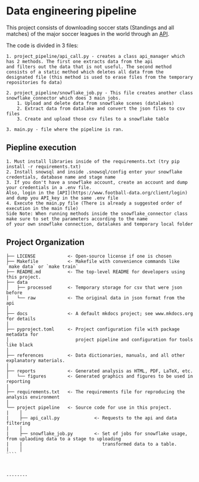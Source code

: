 # Data engineering pipeline

This project consists of downloading soccer stats (Standings and all matches) of the major soccer leagues in the world through an [API](https://www.football-data.org).

The code is divided in 3 files:

    1. project_pipeline/api_call.py - creates a class api_manager which has 2 methods. The first one extracts data from the api  
    and filters out the data that is not useful. The second method consists of a static method which deletes all data from the  
    designated file (this method is used to erase files from the temporary repositories fo data) 

    2. project_pipeline/snowflake_job.py - This file creates another class snowflake_connector which does 3 main jobs.
        1. Upload and delete data from snowflake scenes (datalakes)
        2. Extract data from datalake and convert the json files to csv files
        3. Create and upload those csv files to a snowflake table

    3. main.py - file where the pipeline is ran.

## Piepline execution
    
    1. Must install libraries inside of the requirements.txt (try pip install -r requirements.txt)
    2. Install snowsql and inside .snowsql/config enter your snowflake credentials, database name and stage name
    3. If you don't have a snowflake account, create an account and dump your credentials in a .env file.  
    Also, login in the [API](https://www.football-data.org/client/login) and dump you API_key in the same .env file
    4. Execute the main.py file (There is already a suggested order of execution in the main file)  
    Side Note: When running methods inside the snowflake_connector class make sure to set the parameters according to the name  
    of your own snowflake connection, datalakes and temporary local folder

## Project Organization

```
├── LICENSE            <- Open-source license if one is chosen
├── Makefile           <- Makefile with convenience commands like `make data` or `make train`
├── README.md          <- The top-level README for developers using this project.
├── data
│   ├── processed      <- Temporary storage for csv that were json before
│   └── raw            <- The original data in json format from the api
│
├── docs               <- A default mkdocs project; see www.mkdocs.org for details
│
├── pyproject.toml     <- Project configuration file with package metadata for 
│                         project pipeline and configuration for tools like black
│
├── references         <- Data dictionaries, manuals, and all other explanatory materials.
│
├── reports            <- Generated analysis as HTML, PDF, LaTeX, etc.
│   └── figures        <- Generated graphics and figures to be used in reporting
│
├── requirements.txt   <- The requirements file for reproducing the analysis environment
│
└── project pipeline   <- Source code for use in this project.
|    │
|    ├── api_call.py             <- Requests to the api and data filtering
|    │
|    ├── snowflake_job.py        <- Set of jobs for snowflake usage, from uplaoding data to a stage to uploading
|    |                              transformed data to a table.
|    │
¨```



--------

